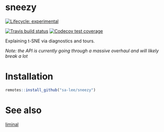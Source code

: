 
<!-- README.md is generated from README.Rmd. Please edit that file -->

# sneezy

<!-- badges: start -->

[![Lifecycle:
experimental](https://img.shields.io/badge/lifecycle-experimental-orange.svg)](https://www.tidyverse.org/lifecycle/#experimental)

[![Travis build
status](https://travis-ci.org/sa-lee/sneezy.svg?branch=master)](https://travis-ci.org/sa-lee/sneezy)
[![Codecov test
coverage](https://codecov.io/gh/sa-lee/sneezy/branch/master/graph/badge.svg)](https://codecov.io/gh/sa-lee/sneezy?branch=master)
<!-- badges: end -->

Explaining t-SNE via diagnostics and tours.

*Note: the API is currently going through a massive overhaul and will
likely break a lot*

# Installation

``` r
remotes::install_github("sa-lee/sneezy")
```

# See also

[liminal](github.com/sa-lee/liminal)
